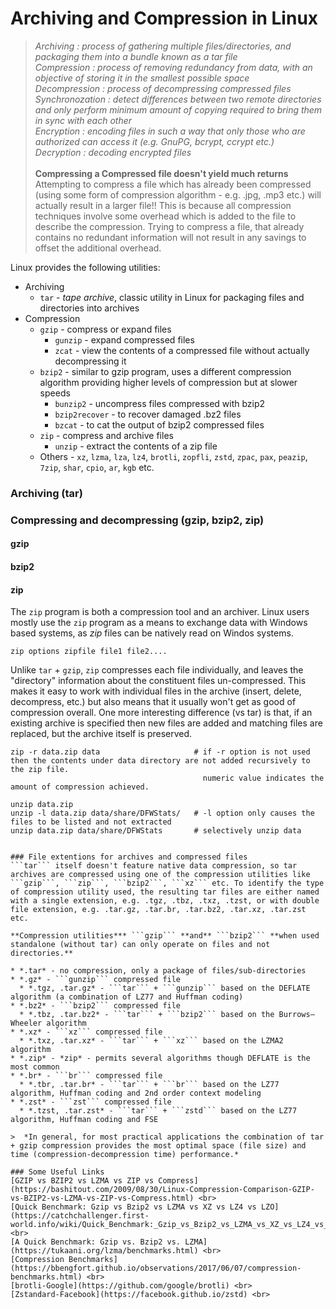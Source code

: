 # Archiving and Compression in Linux

> *Archiving : process of gathering multiple files/directories, and packaging them into a bundle known as a tar file* <br>
  *Compression : process of removing redundancy from data, with an objective of storing it in the smallest possible space* <br>
  *Decompression : process of decompressing compressed files* <br>
  *Synchronozation : detect differences between two remote directories and only perform minimum amount of copying required to bring them in sync with each other* <br>
  *Encryption : encoding files in such a way that only those who are authorized can access it (e.g. GnuPG, bcrypt, ccrypt etc.)* <br>
  *Decryption : decoding encrypted files* <br> <br>
  **Compressing a Compressed file doesn't yield much returns** <br>
  Attempting to compress a file which has already been compressed (using some form of compression algorithm - e.g. .jpg, .mp3 etc.) will actually result in a larger file!! This is
  because all compression techniques involve some overhead which is added to the file to describe the compression. Trying to compress a file, that already contains no redundant
  information will not result in any savings to offset the additional overhead.

Linux provides the following utilities:
* Archiving
  * ```tar``` - *tape archive*, classic utility in Linux for packaging files and directories into archives
* Compression
  * ```gzip``` - compress or expand files
    * ```gunzip``` - expand compressed files
    * ```zcat``` - view the contents of a compressed file without actually decompressing it
  * ```bzip2``` - similar to gzip program, uses a different compression algorithm providing higher levels of compression but at slower speeds
    * ```bunzip2``` - uncompress files compressed with bzip2
    * ```bzip2recover``` - to recover damaged .bz2 files
    * ```bzcat``` - to cat the output of bzip2 compressed files
  * ```zip``` - compress and archive files
    * ```unzip``` - extract the contents of a zip file
  * Others - ```xz```, ```lzma```, ```lza```, ```lz4```, ```brotli```, ```zopfli```, ```zstd```,  ```zpac```, ```pax```, ```peazip```, ```7zip```, ```shar```, ```cpio```, ```ar```, ```kgb``` etc.

### Archiving (tar)


### Compressing and decompressing (gzip, bzip2, zip)

#### gzip
#### bzip2

#### zip
The ```zip``` program is both a compression tool and an archiver. Linux users mostly use the ```zip``` program as a means to exchange data with Windows based systems, as *zip* files can be natively read on Windos systems.

```console
zip options zipfile file1 file2....
```
Unlike ```tar``` + ```gzip```, ```zip``` compresses each file individually, and leaves the "directory" information about the constituent files un-compressed. This makes it easy to work with individual files in the archive (insert, delete, decompress, etc.) but also means that it usually won't get as good of compression overall. One more interesting difference (vs tar) is that, if an existing archive is specified then new files are added and matching files are replaced, but the archive itself is preserved.

```console
zip -r data.zip data                     # if -r option is not used then the contents under data directory are not added recursively to the zip file. 
                                           numeric value indicates the amount of compression achieved.

unzip data.zip
unzip -l data.zip data/share/DFWStats/   # -l option only causes the files to be listed and not extracted 
unzip data.zip data/share/DFWStats       # selectively unzip data


### File extentions for archives and compressed files
```tar``` itself doesn't feature native data compression, so tar archives are compressed using one of the compression utilities like ```gzip```, ```zip```, ```bzip2```, ```xz``` etc. To identify the type of compression utility used, the resulting tar files are either named with a single extension, e.g. .tgz, .tbz, .txz, .tzst, or with double file extension, e.g. .tar.gz, .tar.br, .tar.bz2, .tar.xz, .tar.zst etc.

**Compression utilities*** ```gzip``` **and** ```bzip2``` **when used standalone (without tar) can only operate on files and not directories.**  

* *.tar* - no compression, only a package of files/sub-directories
* *.gz* - ```gunzip``` compressed file
  * *.tgz, .tar.gz* - ```tar``` + ```gunzip``` based on the DEFLATE algorithm (a combination of LZ77 and Huffman coding)
* *.bz2* - ```bzip2``` compressed file
  * *.tbz, .tar.bz2* - ```tar``` + ```bzip2``` based on the Burrows–Wheeler algorithm
* *.xz* - ```xz``` compressed file
  * *.txz, .tar.xz* - ```tar``` + ```xz``` based on the LZMA2 algorithm
* *.zip* - *zip* - permits several algorithms though DEFLATE is the most common
* *.br* - ```br``` compressed file
  * *.tbr, .tar.br* - ```tar``` + ```br``` based on the LZ77 algorithm, Huffman coding and 2nd order context modeling
* *.zst* - ```zst``` compressed file
  * *.tzst, .tar.zst* - ```tar``` + ```zstd``` based on the LZ77 algorithm, Huffman coding and FSE
  
>  *In general, for most practical applications the combination of tar + gzip compression provides the most optimal space (file size) and time (compression-decompression time) performance.*

### Some Useful Links
[GZIP vs BZIP2 vs LZMA vs ZIP vs Compress](https://bashitout.com/2009/08/30/Linux-Compression-Comparison-GZIP-vs-BZIP2-vs-LZMA-vs-ZIP-vs-Compress.html) <br>
[Quick Benchmark: Gzip vs Bzip2 vs LZMA vs XZ vs LZ4 vs LZO](https://catchchallenger.first-world.info/wiki/Quick_Benchmark:_Gzip_vs_Bzip2_vs_LZMA_vs_XZ_vs_LZ4_vs_LZO) <br>
[A Quick Benchmark: Gzip vs. Bzip2 vs. LZMA](https://tukaani.org/lzma/benchmarks.html) <br>
[Compression Benchmarks](https://bbengfort.github.io/observations/2017/06/07/compression-benchmarks.html) <br>
[brotli-Google](https://github.com/google/brotli) <br>
[Zstandard-Facebook](https://facebook.github.io/zstd) <br>
